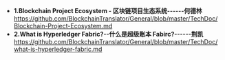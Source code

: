 - **1.Blockchain Project Ecosystem - 区块链项目生态系统------何德林**
https://github.com/BlockchainTranslator/General/blob/master/TechDoc/Blockchain-Project-Ecosystem.md
- **2.What is Hyperledger Fabric?--什么是超级账本 Fabirc?------荆凯**
https://github.com/BlockchainTranslator/General/blob/master/TechDoc/what-is-hyperledger-fabric.md